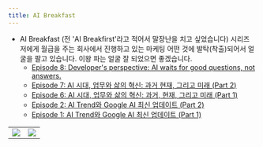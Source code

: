 ```yaml
---
title: AI Breakfast
---
```


- AI Breakfast (전 'AI Breakfirst'라고 적어서 말장난을 치고 싶었습니다) 시리즈   
  저에게 월급을 주는 회사에서 진행하고 있는 마케팅 어떤 것에 발탁(착출)되어서 
  얼굴을 팔고 있습니다. 이왕 파는 얼굴 잘 되었으면 좋겠습니다.
  - [Episode 8: Developer's perspective: AI waits for good questions, not answers.](https://youtu.be/BrR5CQuH7Hs?si=OqS8SFUpQdbVLcCy)
  - [Episode 7: AI 시대, 업무와 삶의 혁신: 과거 현재, 그리고 미래 (Part 2)](https://youtu.be/113tJcX0io8?si=HL1xZKyFCso42mi1)
  - [Episode 6: AI 시대, 업무와 삶의 혁신: 과거, 현재, 그리고 미래 (Part 1)](https://youtu.be/t3OuoheRiTU?si=k1V8mTzj11LIYd_F)
  - [Episode 2: AI Trend와 Google AI 최신 업데이트 (Part 2)](https://youtu.be/GEUFX_OzceA?si=HIpe-TLQxgx-MLRb)
  - [Episode 1: AI Trend와 Google AI 최신 업데이트 (Part 1)](https://youtu.be/KlojGihJfMU?si=ZqJSQiMvsN67Qc5L)


<table width="100%">
<tr><td><img src="/notes/AIB-Ep7.gif" /></td>
    <td><img src="/notes/AIB-Ep8.gif" /></td></tr>
</table>